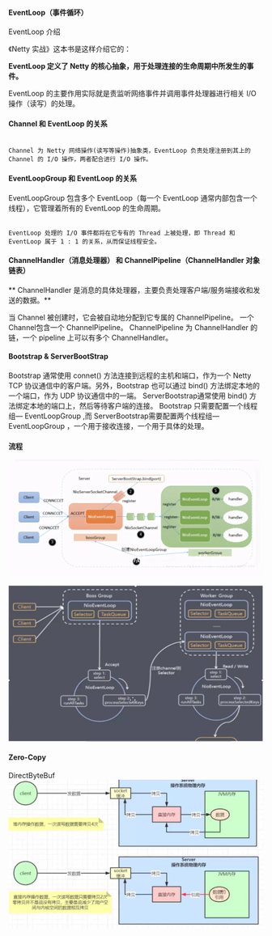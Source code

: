 #### EventLoop（事件循环）
EventLoop 介绍

《Netty 实战》这本书是这样介绍它的：

**EventLoop 定义了 Netty 的核心抽象，用于处理连接的生命周期中所发生的事件。**

EventLoop 的主要作用实际就是责监听网络事件并调用事件处理器进行相关 I/O 操作（读写）的处理。


#### Channel 和 EventLoop 的关系

```text

Channel 为 Netty 网络操作(读写等操作)抽象类，EventLoop 负责处理注册到其上的Channel 的 I/O 操作，两者配合进行 I/O 操作。

```

#### EventLoopGroup 和 EventLoop 的关系

EventLoopGroup 包含多个 EventLoop（每一个 EventLoop 通常内部包含一个线程），它管理着所有的 EventLoop 的生命周期。

```text

EventLoop 处理的 I/O 事件都将在它专有的 Thread 上被处理，即 Thread 和 EventLoop 属于 1 : 1 的关系，从而保证线程安全。
```

#### ChannelHandler（消息处理器） 和 ChannelPipeline（ChannelHandler 对象链表）

** ChannelHandler 是消息的具体处理器，主要负责处理客户端/服务端接收和发送的数据。**

当 Channel 被创建时，它会被自动地分配到它专属的 ChannelPipeline。 一个Channel包含一个 ChannelPipeline。 ChannelPipeline 为 ChannelHandler 的链，一个 pipeline 上可以有多个 ChannelHandler。


#### Bootstrap & ServerBootStrap
Bootstrap 通常使用 connet() 方法连接到远程的主机和端口，作为一个 Netty TCP 协议通信中的客户端。另外，Bootstrap 也可以通过 bind() 方法绑定本地的一个端口，作为 UDP 协议通信中的一端。
ServerBootstrap通常使用 bind() 方法绑定本地的端口上，然后等待客户端的连接。
Bootstrap 只需要配置一个线程组— EventLoopGroup ,而 ServerBootstrap需要配置两个线程组— EventLoopGroup ，一个用于接收连接，一个用于具体的处理。

#### 流程
![](./model.jpg)

![](./Netty-model.PNG)

#### Zero-Copy
DirectByteBuf
![](./Netty-zero-copy.PNG)

